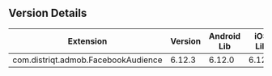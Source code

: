 ## Version Details

| Extension | Version | Android Lib | iOS Lib |
| --- | --- | --- | --- |
| com.distriqt.admob.FacebookAudience | 6.12.3 | 6.12.0 | 6.12.0 |
